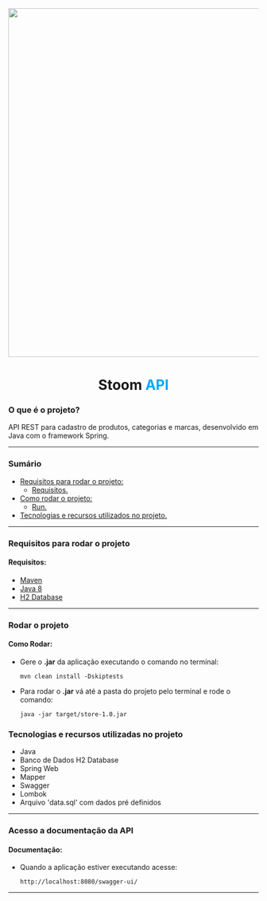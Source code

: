 
<div align="center">
<img src="https://github.com/user-attachments/assets/c72e9208-073d-40b1-8cd6-e975daa52f5c" width="700px" />
</div>

<h1 align="center" > Stoom <b style="color: #03A9F5;">API</b> </h1>

<h3> O que é o projeto? </h3>
<p> API REST para cadastro de produtos, categorias e marcas, desenvolvido em Java com o framework Spring.</p>

<hr>

<h3 id="sumario"> Sumário </h3>

- <a href="#requisitos"> Requisitos para rodar o projeto:</a>
  - <a href="#requisitos">Requisitos.</a>
- <a href="#como-rodar">Como rodar o projeto:</a>
   - <a href="#run"> Run.</a>
- <a href="#tecnologias">Tecnologias e recursos utilizados no projeto.</a>

<hr>

<h3 id="requisitos"> Requisitos para rodar o projeto</h3>


<h4 id="requisitos"> Requisitos:</h4>

- <a target="_blank" href="https://maven.apache.org/">Maven</a>
- <a target="_blank" href="https://openjdk.java.net/install/">Java 8</a>
- <a target="_blank" href="https://www.h2database.com/html/main.html">H2 Database</a>

<hr>

<h3 id="como-rodar">  Rodar o projeto</h3>


<h4 id="rodar"> Como Rodar:</h4> 

- Gere o <b>.jar</b> da aplicação executando o comando no terminal:
    ```shell
    mvn clean install -Dskiptests
    ```

- Para rodar o <b>.jar</b> vá até a pasta do projeto pelo terminal e rode o comando:
    ```shell
   java -jar target/store-1.0.jar
     ```

<h3 id="tecnologias"> Tecnologias e recursos utilizadas no projeto</h3>

- Java
- Banco de Dados H2 Database
- Spring Web
- Mapper
- Swagger
- Lombok
- Arquivo 'data.sql' com dados pré definidos
<hr>

<h3 id="documentacao"> Acesso a documentação da API</h3>

<h4 id="acesso"> Documentação:</h4> 

- Quando a aplicação estiver executando acesse:
    ```shell
    http://localhost:8080/swagger-ui/
    ```

<hr>
